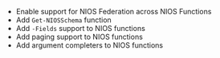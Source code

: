 - Enable support for NIOS Federation across NIOS Functions
- Add `Get-NIOSSchema` function
- Add `-Fields` support to NIOS functions
- Add paging support to NIOS functions
- Add argument completers to NIOS functions